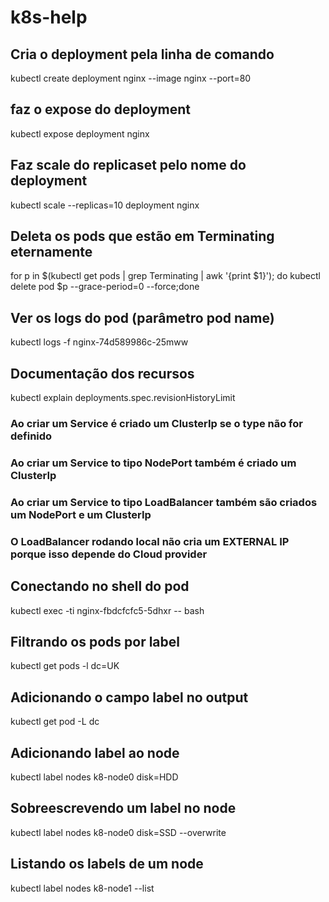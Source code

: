 # k8s-help



## Cria o deployment pela linha de comando
kubectl create deployment nginx --image nginx --port=80

## faz o expose do deployment
kubectl expose deployment nginx

## Faz scale do replicaset pelo nome do deployment
kubectl scale --replicas=10 deployment nginx

## Deleta os pods que estão em Terminating eternamente
for p in $(kubectl get pods | grep Terminating | awk '{print $1}'); do kubectl delete pod $p --grace-period=0 --force;done

## Ver os logs do pod (parâmetro pod name)
kubectl logs -f nginx-74d589986c-25mww 

## Documentação dos recursos 
kubectl explain deployments.spec.revisionHistoryLimit

### Ao criar um Service é criado um ClusterIp se o type não for definido
### Ao criar um Service to tipo NodePort também é criado um ClusterIp
### Ao criar um Service to tipo LoadBalancer também são criados um NodePort e um ClusterIp
### O LoadBalancer rodando local não cria um EXTERNAL IP porque isso depende do Cloud provider

## Conectando no shell do pod
kubectl exec -ti nginx-fbdcfcfc5-5dhxr -- bash

## Filtrando os pods por label
kubectl get pods -l dc=UK

## Adicionando o campo label no output
kubectl get pod -L dc


## Adicionando label ao node 
kubectl label nodes k8-node0 disk=HDD

## Sobreescrevendo um label no node
kubectl label nodes k8-node0 disk=SSD --overwrite

## Listando os labels de um node
kubectl label nodes k8-node1 --list





